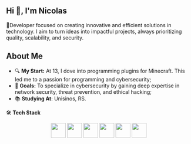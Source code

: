 ## Hi 👋, I'm Nicolas

🌟Developer focused on creating innovative and efficient solutions in technology. I aim to turn ideas into impactful projects, always prioritizing quality, scalability, and security.

## About Me
- 🔍 **My Start:** At 13, I dove into programming plugins for Minecraft. This led me to a passion for programming and cybersecurity;
- 🎯 **Goals:** To specialize in cybersecurity by gaining deep expertise in network security, threat prevention, and ethical hacking;
- 📚 **Studying At**: Unisinos, RS.

🛠️ **Tech Stack**

<p align="center">
  <img loading="lazy" src="https://cdn.jsdelivr.net/gh/devicons/devicon/icons/java/java-original.svg" width = "40" height = "40"/>
  <img loading="lazy" src="https://cdn.jsdelivr.net/gh/devicons/devicon@latest/icons/matlab/matlab-original.svg" width = "40" height = "40"/>
  <img loading="lazy" src="https://cdn.jsdelivr.net/gh/devicons/devicon@latest/icons/intellij/intellij-original.svg" width = "40" height = "40"/>
  <img loading="lazy" src="https://cdn.jsdelivr.net/gh/devicons/devicon@latest/icons/vscode/vscode-original.svg" width = "40" height = "40"/>
  <img loading="lazy" src="https://cdn.jsdelivr.net/gh/devicons/devicon@latest/icons/git/git-original.svg" width = "40" height = "40"/>
  <img loading="lazy" src="https://cdn.jsdelivr.net/gh/devicons/devicon@latest/icons/mysql/mysql-original.svg" width = "40" height = "40"/>
</p>
